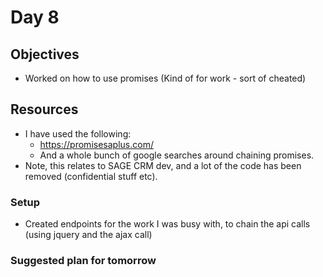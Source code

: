# Day 8

## Objectives

- Worked on how to use promises (Kind of for work - sort of cheated)

## Resources

- I have used the following:
  -  https://promisesaplus.com/
  - And a whole bunch of google searches around chaining promises.
- Note, this relates to SAGE CRM dev, and a lot of the code has been removed (confidential stuff etc).

### Setup

- Created endpoints for the work I was busy with, to chain the api calls (using jquery and the ajax call)

### Suggested plan for tomorrow
